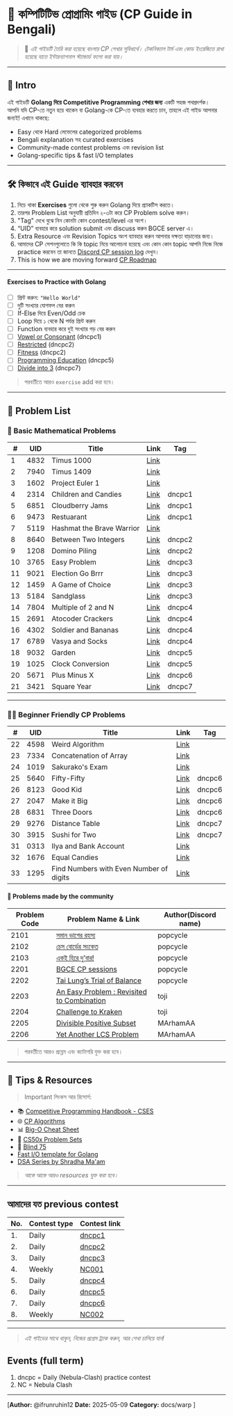 # 🧠 কম্পিটিটিভ প্রোগ্রামিং গাইড (CP Guide in Bengali)
> 📘 _এই গাইডটি তৈরি করা হয়েছে বাংলায় CP শেখার সুবিধার্থে। টেকনিক্যাল টার্ম এবং কোড ইংরেজিতে রাখা হয়েছে যাতে ইন্টারন্যাশনাল স্ট্যান্ডার্ড ফলো করা যায়।_

---

## 🚀 Intro

এই গাইডটি **Golang দিয়ে Competitive Programming শেখার জন্য** একটি সহজ পথপ্রদর্শক।  
আপনি যদি CP-তে নতুন হয়ে থাকেন বা Golang-কে CP-তে ব্যবহার করতে চান, তাহলে এই গাইড আপনার জন্যই! এখানে থাকছে:

- Easy থেকে Hard লেভেলের categorized problems
- Bengali explanation সহ curated exercises
- Community-made contest problems এবং revision list
- Golang-specific tips & fast I/O templates

---

## 🛠️ কিভাবে এই Guide ব্যাবহার করবেন

1. নিচে থাকা **Exercises** গুলো থেকে শুরু করুন Golang দিয়ে প্র‍্যাকটিস করতে।
2. তারপর Problem List অনুযায়ী প্রতিদিন ২-৩টা করে CP Problem solve করুন।
3. "Tag" দেখে বুঝে নিন কোনটা কোন contest/level এর অংশ।
4. “UID” ব্যবহার করে solution submit এবং discuss করুন BGCE server এ।
5. Extra Resource এবং Revision Topics অংশ ব্যাবহার করুন আপনার দক্ষতা বাড়ানোর জন্য।
6. আমাদের CP সেশনগুলোতে কি কি topic নিয়ে আলোচনা হয়েছে এবং কোন কোন topic আপনি নিজে নিজে practice করবেন তা জানতে [Discord CP session log](https://nesohq.github.io/bgce-archive/warp/cp-session-log.html) দেখুন। 
7. This is how we are moving forward [CP Roadmap](https://nesohq.github.io/bgce-archive/warp/roadmap.html)

---

#### Exercises to Practice with Golang

- [ ] প্রিন্ট করুন: `"Hello World"`
- [ ] দুটি সংখ্যার যোগফল বের করুন
- [ ] If-Else দিয়ে Even/Odd চেক
- [ ] Loop দিয়ে ১ থেকে N পর্যন্ত প্রিন্ট করুন
- [ ] Function ব্যবহার করে দুই সংখ্যার গড় বের করুন
- [ ] [Vowel or Consonant](https://atcoder.jp/contests/abc049/tasks/abc049_a?lang=en) (dncpc1)
- [ ] [Restricted](https://atcoder.jp/contests/abc063/tasks/abc063_a?lang=en) (dncpc2)
- [ ] [Fitness](https://www.codechef.com/problems/FIT) (dncpc2)
- [ ] [Programming Education](https://atcoder.jp/contests/abc112/tasks/abc112_a?lang=en) (dncpc5)
- [ ] [Divide into 3](https://www.codechef.com/problems/DIVIDE3?tab=statement) (dncpc7) 

> পরবর্তীতে আরও `exercise` add করা হবে। 
---

## 🧮 Problem List

### 🔢 Basic Mathematical Problems

| #   | UID   | Title                         | Link                                                                 | Tag       |
|-----|-------|-------------------------------|----------------------------------------------------------------------|-----------|
| 1   | 4832  | Timus 1000                    | [Link](https://acm.timus.ru/problem.aspx?space=1&num=1000)           |           |
| 2   | 7940  | Timus 1409                    | [Link](https://acm.timus.ru/problem.aspx?space=1&num=1409)           |           |
| 3   | 1602  | Project Euler 1               | [Link](https://projecteuler.net/problem=1)                           |           |
| 4   | 2314  | Children and Candies          | [Link](https://atcoder.jp/contests/abc043/tasks/abc043_a?lang=en)   | dncpc1    |
| 5   | 6851  | Cloudberry Jams               | [Link](https://codeforces.com/problemset/problem/2086/A)            | dncpc1    |
| 6   | 9473  | Restuarant                    | [Link](https://atcoder.jp/contests/abc055/tasks/abc055_a?lang=en)   | dncpc1    |
| 7   | 5119  | Hashmat the Brave Warrior     | [Link](https://onlinejudge.org/index.php?option=com_onlinejudge&Itemid=8&page=show_problem&problem=996) |           |
| 8   | 8640  | Between Two Integers          | [Link](https://atcoder.jp/contests/abc061/tasks/abc061_a?lang=en)   | dncpc2    |
| 9   | 1208  | Domino Piling                 | [Link](https://codeforces.com/problemset/problem/50/A)              | dncpc2    |
| 10  | 3765  | Easy Problem                  | [Link](https://codeforces.com/problemset/problem/2044/A)            | dncpc3    |
| 11  | 9021  | Election Go Brrr              | [Link](https://atcoder.jp/contests/abc366/tasks/abc366_a?lang=en)   | dncpc3    |
| 12  | 1459  | A Game of Choice              | [Link](https://codeforces.com/problemset/problem/959/A)             | dncpc3    |
| 13  | 5184  | Sandglass                     | [Link](https://atcoder.jp/contests/abc072/tasks/abc072_a?lang=en)   | dncpc3    |
| 14  | 7804  | Multiple of 2 and N           | [Link](https://atcoder.jp/contests/abc102/tasks/abc102_a?lang=en)   | dncpc4    |
| 15  | 2691  | Atocoder Crackers             | [Link](https://atcoder.jp/contests/abc105/tasks/abc105_a?lang=en)   | dncpc4    |
| 16  | 4302  | Soldier and Bananas           | [Link](https://codeforces.com/problemset/problem/546/A)             | dncpc4    |
| 17  | 6789  | Vasya and Socks               | [Link](https://codeforces.com/problemset/problem/460/A)             | dncpc4    |
| 18  | 9032  | Garden                        | [Link](https://atcoder.jp/contests/abc106/tasks/abc106_a?lang=en)   | dncpc5    |
| 19  | 1025  | Clock Conversion              | [Link](https://codeforces.com/problemset/problem/1950/C)            | dncpc5    |
| 20  | 5671  | Plus Minus X                  | [Link](https://atcoder.jp/contests/abc137/tasks/abc137_a?lang=en)   | dncpc6    |
| 21  | 3421  | Square Year                   | [Link](https://codeforces.com/problemset/problem/2114/A)            | dncpc7    |

---

### 🧑‍💻 Beginner Friendly CP Problems

| #   | UID   | Title                         | Link                                                                 | Tag       |
|-----|-------|-------------------------------|----------------------------------------------------------------------|-----------|
| 22  | 4598  | Weird Algorithm               | [Link](https://cses.fi/problemset/task/1068)                         |           |
| 23  | 7334  | Concatenation of Array        | [Link](https://leetcode.com/problems/concatenation-of-array/description/) |        |
| 24  | 1019  | Sakurako's Exam               | [Link](https://codeforces.com/problemset/problem/2008/A)            |           |
| 25  | 5640  | Fifty-Fifty                   | [Link](https://atcoder.jp/contests/abc132/tasks/abc132_a?lang=en)   | dncpc6    |
| 26  | 8123  | Good Kid                      | [Link](https://codeforces.com/problemset/problem/1873/B)            | dncpc6    |
| 27  | 2047  | Make it Big                   | [Link](https://toph.co/p/make-it-big)                               | dncpc6    |
| 28  | 6831  | Three Doors                   | [Link](https://codeforces.com/problemset/problem/1709/A)            | dncpc6    |
| 29  | 9276  | Distance Table                | [Link](https://atcoder.jp/contests/abc411/tasks/abc411_b?lang=en)   | dncpc7    |
| 30  | 3915  | Sushi for Two                 | [Link](https://codeforces.com/problemset/problem/1138/A)            | dncpc7    |
| 31 |  0313  | Ilya and Bank Account         | [Link](https://codeforces.com/problemset/problem/313/A)             |           |
| 32 |  1676  | Equal Candies                 | [Link](https://codeforces.com/problemset/problem/1676/B)             |           |
| 33 |  1295  | Find Numbers with Even Number of digits | [Link](https://leetcode.com/problems/find-numbers-with-even-number-of-digits/) |       |



#### 🧩 Problems made by the community

| Problem Code | Problem Name & Link                                                                                                  | Author(Discord name)      |
|--------------|----------------------------------------------------------------------------------------------------------------------|-------------|
| 2101         | [সমান ভাগের রহস্য](https://www.hackerrank.com/contests/nebula-clash/challenges/challenge-5718)                     | popcycle    |
| 2102         | [চেস বোর্ডের সংকেত](https://www.hackerrank.com/contests/nebula-clash/challenges/challenge-5719)                     | popcycle    |
| 2103         | [একই হিরে দু’বার!](https://www.hackerrank.com/contests/nebula-clash/challenges/challenge-5720)                      | popcycle    |
| 2201         | [BGCE CP sessions](https://www.hackerrank.com/contests/nebula-clash-002/challenges/bgce-cp-sessions)                | popcycle    |
| 2202         | [Tai Lung’s Trial of Balance](https://www.hackerrank.com/contests/nebula-clash-002/challenges/mad-tai-lung)         | popcycle    |
| 2203         | [An Easy Problem : Revisited to Combination](https://www.hackerrank.com/contests/nebula-clash-002/challenges/an-easy-problem-revisited-to-combination) | toji        |
| 2204         | [Challenge to Kraken](https://www.hackerrank.com/contests/nebula-clash-002/challenges/challenge-to-kraken)          | toji        |
| 2205         | [Divisible Positive Subset](https://www.hackerrank.com/contests/nebula-clash-002/challenges/divisible-positive-subset) | MArhamAA |
| 2206         | [Yet Another LCS Problem](https://www.hackerrank.com/contests/nebula-clash-002/challenges/yet-another-lcs-problem-1) | MArhamAA |



> পরবর্তীতে আরও প্রব্লেম এবং ক্যাটাগরি যুক্ত করা হবে। 
---

## 📘 Tips & Resources

> Important লিংকস আর রিসোর্স:

- 📚 [Competitive Programming Handbook - CSES](https://cses.fi/book/book.pdf)
- 🌐 [CP Algorithms](https://cp-algorithms.com/)
- 📊 [Big-O Cheat Sheet](https://www.bigocheatsheet.com/)
- 🧪 [CS50x Problem Sets](https://cs50.harvard.edu/x/2024/)
- 👀 [Blind 75](https://leetcode.com/discuss/post/460599/blind-75-leetcode-questions-by-krishnade-9xev/)
- [Fast I/O template for Golang](https://github.com/ifrunruhin12/gopher-grind-cp/blob/main/templates/base.go)
- [DSA Series by Shradha Ma'am](https://docs.google.com/spreadsheets/d/1mvlc8EYc3OVVU3X7NKoC0iZJr_45BL_pVxiJec0r94c/edit?gid=0#gid=0)


> _আস্তে আস্তে আরও resources যুক্ত করা হবে।_ 
---

## আমাদের যত previous contest

| No. | Contest type | Contest link |
|-----|--------------|--------------|
| 1.  | Daily       | [dncpc1](https://vjudge.net/contest/715404) |
| 2.  | Daily       | [dncpc2](https://vjudge.net/contest/715654) |
| 3.  | Daily       | [dncpc3](https://vjudge.net/contest/715880) |
| 4.  | Weekly      | [NC001](https://www.hackerrank.com/nebula-clash) |
| 5.  | Daily       | [dncpc4](https://vjudge.net/contest/717751) |
| 6.  | Daily       | [dncpc5](https://vjudge.net/contest/718350) |
| 7.  | Daily       | [dncpc6](https://vjudge.net/contest/718594) |
| 8.  | Weekly      | [NC002](https://www.hackerrank.com/contests/nebula-clash-002) |

---

> _এই গাইডের সাথে থাকুন, নিজের প্রগ্রেস ট্র্যাক করুন, আর শেখা চালিয়ে যান!_

## Events (full term)
1. dncpc = Daily (Nebula-Clash) practice contest
2. NC = Nebula Clash 

---

[**Author:** @ifrunruhin12
**Date:** 2025-05-09
**Category:** docs/warp
]
